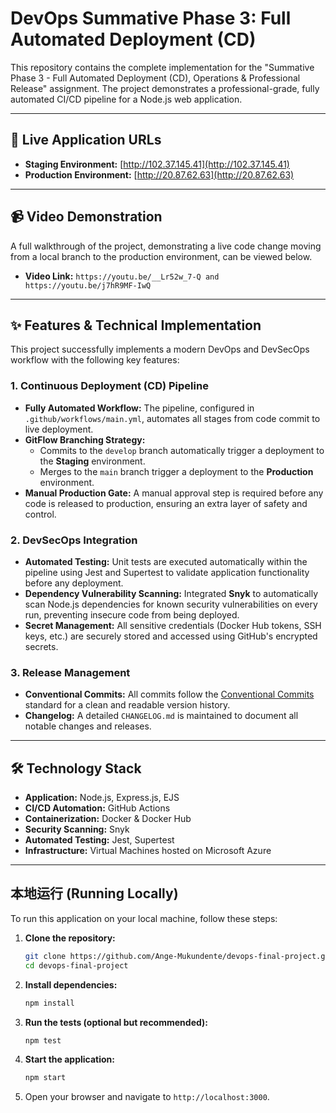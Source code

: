 # DevOps Summative Phase 3: Full Automated Deployment (CD)

This repository contains the complete implementation for the "Summative Phase 3 - Full Automated Deployment (CD), Operations & Professional Release" assignment. The project demonstrates a professional-grade, fully automated CI/CD pipeline for a Node.js web application.

---

## 🚀 Live Application URLs

*   **Staging Environment:** [http://102.37.145.41](http://102.37.145.41)
*   **Production Environment:** [http://20.87.62.63](http://20.87.62.63)

---

## 📹 Video Demonstration

A full walkthrough of the project, demonstrating a live code change moving from a local branch to the production environment, can be viewed below.

*   **Video Link:** `https://youtu.be/__Lr52w_7-Q and https://youtu.be/j7hR9MF-IwQ`

---

## ✨ Features & Technical Implementation

This project successfully implements a modern DevOps and DevSecOps workflow with the following key features:

### 1. Continuous Deployment (CD) Pipeline

*   **Fully Automated Workflow:** The pipeline, configured in `.github/workflows/main.yml`, automates all stages from code commit to live deployment.
*   **GitFlow Branching Strategy:**
    *   Commits to the `develop` branch automatically trigger a deployment to the **Staging** environment.
    *   Merges to the `main` branch trigger a deployment to the **Production** environment.
*   **Manual Production Gate:** A manual approval step is required before any code is released to production, ensuring an extra layer of safety and control.

### 2. DevSecOps Integration

*   **Automated Testing:** Unit tests are executed automatically within the pipeline using Jest and Supertest to validate application functionality before any deployment.
*   **Dependency Vulnerability Scanning:** Integrated **Snyk** to automatically scan Node.js dependencies for known security vulnerabilities on every run, preventing insecure code from being deployed.
*   **Secret Management:** All sensitive credentials (Docker Hub tokens, SSH keys, etc.) are securely stored and accessed using GitHub's encrypted secrets.

### 3. Release Management

*   **Conventional Commits:** All commits follow the [Conventional Commits](https://www.conventionalcommits.org/en/v1.0.0/) standard for a clean and readable version history.
*   **Changelog:** A detailed `CHANGELOG.md` is maintained to document all notable changes and releases.

---

## 🛠️ Technology Stack

*   **Application:** Node.js, Express.js, EJS
*   **CI/CD Automation:** GitHub Actions
*   **Containerization:** Docker & Docker Hub
*   **Security Scanning:** Snyk
*   **Automated Testing:** Jest, Supertest
*   **Infrastructure:** Virtual Machines hosted on Microsoft Azure

---

## 本地运行 (Running Locally)

To run this application on your local machine, follow these steps:

1.  **Clone the repository:**
    ```bash
    git clone https://github.com/Ange-Mukundente/devops-final-project.git
    cd devops-final-project
    ```
2.  **Install dependencies:**
    ```bash
    npm install
    ```
3.  **Run the tests (optional but recommended):**
    ```bash
    npm test
    ```
4.  **Start the application:**
    ```bash
    npm start
    ```
5.  Open your browser and navigate to `http://localhost:3000`.

